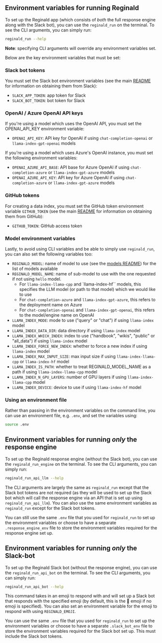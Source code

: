 ## Environment variables for running Reginald

To set up the Reginald app (which consists of _both_ the full response engine along with the Slack bot), you can use the `reginald_run` on the terminal. To see the CLI arguments, you can simply run:

```bash
reginald_run --help
```

**Note**: specifying CLI arguments will override any environment variables set.

Below are the key environment variables that must be set:

### Slack bot tokens

You must set the Slack bot environment variables (see the main [README](README.md) for information on obtaining them from Slack):
- `SLACK_APP_TOKEN`: app token for Slack
- `SLACK_BOT_TOKEN`: bot token for Slack

### OpenAI / Azure OpenAI API keys

If you're using a model which uses the OpenAI API, you must set the OPENAI_API_KEY environment variable:

- `OPENAI_API_KEY`: API key for OpenAI if using `chat-completion-openai` or `llama-index-gpt-openai` models

If you're using a model which uses Azure's OpenAI instance, you must set the following environment variables:
- `OPENAI_AZURE_API_BASE`: API base for Azure OpenAI if using `chat-completion-azure` or `llama-index-gpt-azure` models
- `OPENAI_AZURE_API_KEY`: API key for Azure OpenAI if using `chat-completion-azure` or `llama-index-gpt-azure` models

### GitHub tokens

For creating a data index, you must set the GitHub token environment variable `GITHUB_TOKEN` (see the main [README](README.md) for information on obtaining them from GitHub):
- `GITHUB_TOKEN`: GitHub access token

### Model environment variables

Lastly, to avoid using CLI variables and be able to simply use `reginald_run`, you can also set the following variables too:

- `REGINALD_MODEL`: name of model to use (see the [models README](MODELS.md)) for the list of models available
- `REGINALD_MODEL_NAME`: name of sub-model to use with the one requested if not using `hello` model.
    - For `llama-index-llama-cpp` and `llama-index-hf`` models, this specifies the LLM model (or path to that model) which we would like to use
    - For `chat-completion-azure` and `llama-index-gpt-azure`, this refers to the deployment name on Azure
    - For `chat-completion-openai` and `llama-index-gpt-openai`, this refers to the model/engine name on OpenAI
- `LLAMA_INDEX_MODE`: mode to use ("query" or "chat") if using `llama-index` model
- `LLAMA_INDEX_DATA_DIR`: data directory if using `llama-index` model
- `LLAMA_INDEX_WHICH_INDEX`: index to use ("handbook", "wikis", "public" or "all_data") if using `llama-index` model
- `LLAMA_INDEX_FORCE_NEW_INDEX`: whether to force a new index if using `llama-index` model
- `LLAMA_INDEX_MAX_INPUT_SIZE`: max input size if using `llama-index-llama-cpp` or `llama-index-hf` model
- `LLAMA_INDEX_IS_PATH`: whether to treat REGINALD_MODEL_NAME as a path if using `llama-index-llama-cpp` model
- `LLAMA_INDEX_N_GPU_LAYERS`: number of GPU layers if using `llama-index-llama-cpp` model
- `LLAMA_INDEX_DEVICE`: device to use if using `llama-index-hf` model

### Using an environment file

Rather than passing in the environment variables on the command line, you can use an environment file, e.g. `.env`, and set the variables using:

```bash
source .env
```

## Environment variables for running _only_ the response engine

To set up the Reginald response engine (without the Slack bot), you can use the `reginald_run_engine` on the terminal. To see the CLI arguments, you can simply run:

```bash
reginald_run_api_llm --help
```

The CLI arguments are largely the same as `reginald_run` except that the Slack bot tokens are not required (as they will be used to set up the Slack bot which will call the response engine via an API that is set up using `reginald_run_api_llm`). You can also use the same environment variables as `reginald_run` except for the Slack bot tokens.

You can still use the same `.env` file that you used for `reginald_run` to set up the environment variables or choose to have a separate `.response_engine_env` file to store the environment variables required for the response engine set up.

## Environment variables for running _only_ the Slack-bot

To set up the Reginald Slack bot (without the response engine), you can use the `reginald_run_api_bot` on the terminal. To see the CLI arguments, you can simply run:

```bash
reginald_run_api_bot --help
```

This command takes in an emoji to respond with and will set up a Slack bot that responds with the specified emoji (by default, this is the :rocket: emoji if no emoji is specified). You can also set an environment variable for the emoji to respond with using `REGINALD_EMOJI`.

You can use the same `.env` file that you used for `reginald_run` to set up the environment variables or choose to have a separate `.slack_bot_env` file to store the environment variables required for the Slack bot set up. This must include the Slack bot tokens.
